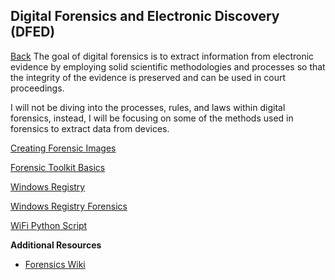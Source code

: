 ## Digital Forensics and Electronic Discovery (DFED)
<a href="cache">Back</a>
The goal of digital forensics is to extract information from electronic evidence by employing solid scientific methodologies and processes so that the integrity of the evidence is preserved and can be used in court proceedings.

I will not be diving into the processes, rules, and laws within digital forensics, instead, I will be focusing on some of the methods used in forensics to extract data from devices.

<a href="creating-images">Creating Forensic Images</a>

<a href="ftk-basics">Forensic Toolkit Basics</a>

<a href="registry">Windows Registry</a>

<a href="registry-forensics">Windows Registry Forensics</a>

<a href="wifi-script">WiFi Python Script</a>

**Additional Resources**
<ul>
    <li><a href="https://forensicswiki.xyz/page/Main_Page" target="_blank">Forensics Wiki</a></li>
</ul>
